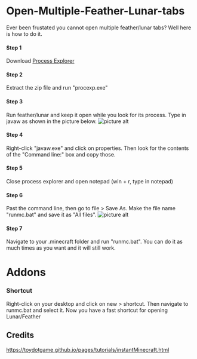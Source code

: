 # Open-Multiple-Feather-Lunar-tabs
Ever been frustated you cannot open multiple feather/lunar tabs? Well here is how to do it.
#### Step 1 ####
Download [Process Explorer](https://learn.microsoft.com/en-us/sysinternals/downloads/process-explorer "Process Explorer")
#### Step 2 ####
Extract the zip file and run "procexp.exe"
#### Step 3 ####
Run feather/lunar and keep it open while you look for its process. Type in javaw as shown in the picture below.
![picture alt](https://github.com/RacialGamer/Open-Multiple-Feather-Lunar-tabs/blob/main/png/Find%20file.png?raw=true "Type in javaw")
#### Step 4 ####
Right-click "javaw.exe" and click on properties. Then look for the contents of the "Command line:" box and copy those.
#### Step 5 ####
Close process explorer and open notepad (win + r, type in notepad)
#### Step 6 ####
Past the command line, then go to file > Save As. Make the file name "runmc.bat" and save it as "All files".
![picture alt](https://github.com/RacialGamer/Open-Multiple-Feather-Lunar-tabs/blob/main/png/Find%20file.png?raw=true "Save As")
#### Step 7 ####
Navigate to your .minecraft folder and run "runmc.bat". You can do it as much times as you want and it will still work.
# Addons
### Shortcut ###
Right-click on your desktop and click on new > shortcut. Then navigate to runmc.bat and select it. Now you have a fast shortcut for opening Lunar/Feather
## Credits
https://toydotgame.github.io/pages/tutorials/instantMinecraft.html
